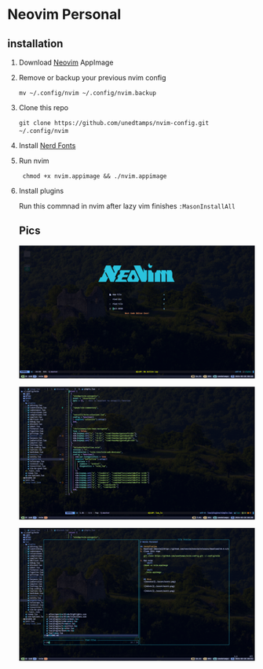# Neovim Personal

## installation
1. Download [Neovim](https://github.com/neovim/neovim/releases/tag/v0.9.5) AppImage
2. Remove or backup your previous nvim config
   ```shell
   mv ~/.config/nvim ~/.config/nvim.backup
   ```
3. Clone this repo
   ```shell
   git clone https://github.com/unedtamps/nvim-config.git ~/.config/nvim
   ```
4. Install [Nerd Fonts](https://www.nerdfonts.com)

5. Run nvim
   ```shell
    chmod +x nvim.appimage && ./nvim.appimage
   ```

6. Install plugins

   Run this commnad in nvim after lazy vim finishes
    `:MasonInstallAll`


   ## Pics
   ![Greater](./asset/asset1.png)

   ![Ediotr](./asset/asset2.png)

   ![Ediotr](./asset/asset3.png)
